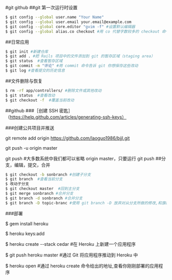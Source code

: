 #git github
##git 第一次运行时设置
```sh
$ git config --global user.name "Your Name"
$ git config --global user.email your.email@example.com
$ git config --global core.editor "gvim -f" #设置默认编辑器
$ git config --global alias.co checkout #用 co 代替字数较多的 checkout 命令
```
##日常应用

```sh
$ git init #新建仓库
$ git add . #把 Rails 项目中的文件添加到 git 的暂存区域（staging area）
$ git status  #查看暂存区域
$ git commit -m "评论" #用 commit 命令告诉 git 你想保存这些改动
$ git log #查看提交的历史信息
```
##文件删除与恢复
```sh
$ rm -rf app/controllers/ #删除文件或其他改动
$ git status  #查看改动
$ git checkout -f  #覆盖当前改动
```

##github
###［创建 SSH 密匙］（https://help.github.com/articles/generating-ssh-keys）

###创建公共项目并推送

git remote add origin https://github.com/laoguo1986/bjjl.git

git push -u origin master

git push  #大多数系统中我们都可以省略 origin master，只要运行 git push
##分支，编辑，提交，合并
```sh
$ git checkout -b sonbranch #创建子分支
$ git branch  #查看当前分支
$ 改动子分支
$ git checkout master  #回到主分支
$ git merge sonbranch #合并分支
$ git branch -d sonbranch #合并分支
$ git branch -D topic-branc #使用 git branch -D 放弃对从分支所做的修改,和旗标 -d 不同，即使还未合并 -D 也会删除分支。
```
###部署

$ gem install heroku 

$ heroku keys:add

$ heroku create --stack cedar #在 Heroku 上新建一个应用程序

$ git push heroku master #通过 Git 将应用程序推动到 Heroku 中

$ heroku open #通过 heroku create 命令给出的地址,查看你刚刚部署的应用程序

